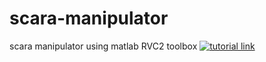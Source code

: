 # scara-manipulator
scara manipulator using matlab RVC2 toolbox
[![tutorial link](https://img.youtube.com/vi/10AhmAzn-G4/0.jpg)](https://youtu.be/10AhmAzn-G4)

